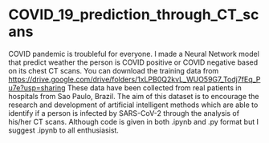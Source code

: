 # COVID_19_prediction_through_CT_scans
COVID pandemic is troubleful for everyone.
I made a Neural Network model that predict weather the person is COVID positive or COVID negative based on its chest CT scans.
You can download the training data from https://drive.google.com/drive/folders/1xLPB0Q2kvL_WUO59G7_Todj7fEq_Pu7e?usp=sharing
These data have been collected from real patients in hospitals from Sao Paulo, Brazil. The aim of this dataset is to encourage the research and development of artificial intelligent methods which are able to identify if a person is infected by SARS-CoV-2 through the analysis of his/her CT scans.
Although code is given in both .ipynb and .py format but I suggest .ipynb to all enthusiasist.
